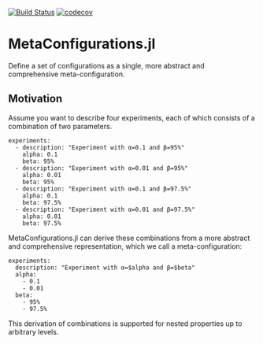 [![Build Status](https://travis-ci.org/mirkobunse/MetaConfigurations.jl.svg?branch=master)](https://travis-ci.org/mirkobunse/MetaConfigurations.jl) [![codecov](https://codecov.io/gh/mirkobunse/MetaConfigurations.jl/branch/master/graph/badge.svg)](https://codecov.io/gh/mirkobunse/MetaConfigurations.jl)

# MetaConfigurations.jl

Define a set of configurations as a single, more abstract and comprehensive meta-configuration.

## Motivation

Assume you want to describe four experiments, each of which consists of a combination of two parameters.

```
experiments:
  - description: "Experiment with α=0.1 and β=95%"
    alpha: 0.1
    beta: 95%
  - description: "Experiment with α=0.01 and β=95%"
    alpha: 0.01
    beta: 95%
  - description: "Experiment with α=0.1 and β=97.5%"
    alpha: 0.1
    beta: 97.5%
  - description: "Experiment with α=0.01 and β=97.5%"
    alpha: 0.01
    beta: 97.5%
```

MetaConfigurations.jl can derive these combinations from a more abstract and comprehensive representation, which we call a meta-configuration:

```
experiments:
  description: "Experiment with α=$alpha and β=$beta"
  alpha:
    - 0.1
    - 0.01
  beta:
    - 95%
    - 97.5%
```

This derivation of combinations is supported for nested properties up to arbitrary levels.
